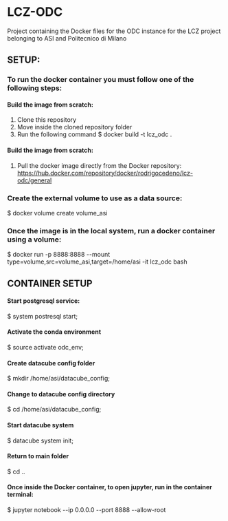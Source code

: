 # LCZ-ODC
Project containing the Docker files for the ODC instance for the LCZ project belonging to ASI and Politecnico di Milano

## SETUP:
### To run the docker container you must follow one of the following steps:

#### Build the image from scratch:
1) Clone this repository
2) Move inside the cloned repository folder
3) Run the following command
$ docker build -t lcz_odc .

#### Build the image from scratch:
1) Pull the docker image directly from the Docker repository:
https://hub.docker.com/repository/docker/rodrigocedeno/lcz-odc/general

### Create the external volume to use as a data source:
$ docker volume create volume_asi

### Once the image is in the local system, run a docker container using a volume: <br>
$ docker run -p 8888:8888 --mount type=volume,src=volume_asi,target=/home/asi -it lcz_odc bash


## CONTAINER SETUP

#### Start postgresql service:
$ system postresql start;

#### Activate the conda environment
$ source activate odc_env;

#### Create datacube config folder
$ mkdir /home/asi/datacube_config;

#### Change to datacube config directory
$ cd /home/asi/datacube_config;

#### Start datacube system
$ datacube system init;

#### Return to main folder
$ cd ..

#### Once inside the Docker container, to open jupyter, run in the container terminal: <br>
$ jupyter notebook --ip 0.0.0.0 --port 8888 --allow-root

